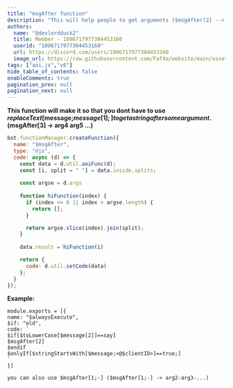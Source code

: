 ```yaml
---
title: "msgAfter function"
description: "This will help people to get arguments ($msgAfter[2] --> arg3 arg4 ...)"
authors:
  name: "@devlordduck2"
  title: Member - 1096717977304453160
  userid: "1096717977304453160"
  url: https://discord.com/users/1096717977304453160
  image_url: https://raw.githubusercontent.com/Faf4a/website/main/assets/images/avatars/1096717977304453160.png
tags: ["aoi.js","v6"]
hide_table_of_contents: false
enableComments: true
pagination_prev: null
pagination_next: null
---
```


**This function will make it so that you dont have to use $replaceText[$message;$message[1] ;] to get a string after some argument. ($msgAfter[3] -> arg4 arg5 ...)**

```js
bot.functionManager.createFunction({
  name: "$msgAfter",
  type: "djs",
  code: async (d) => {
    const data = d.util.aoiFunc(d);
    const [i, split = " "] = data.inside.splits;
    
    const argse = d.args
      
    function hiFunction(index) { 
      if (index <= 0 || index > argse.length) { 
        return [];
      } 

      return argse.slice(index).join(split);
    }
      
    data.result = hiFunction(i)

    return {
      code: d.util.setCode(data)
    };
  }
});

```
**Example:**

```
module.exports = [{
name: "$alwaysExecute",
$if: "old",
code: `
$if[$toLowerCase[$message[2]]==say]
$msgAfter[2]
$endif
$onlyIf[$stringStartsWith[$message;<@$clientID>]==true;]
`
}]
```

`you can also use $msgAfter[1;-] ($msgAfter[1;-] -> arg2-arg3-...)`